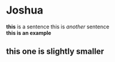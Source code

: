 # Joshua
**this** is a sentence
this is _another_ sentence <br>
<strong> this is an example
## this one is slightly smaller 
<br>
<script src="/scripts/embed.js" data-vizorurl="https://360.vizor.io/embed/joshua/wk3kk-copy" ></script>
